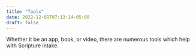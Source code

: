 ```yaml
---
title: "Tools"
date: 2022-12-01T07:13:14-05:00
draft: false
---
```

Whether it be an app, book, or video, there are numerous tools which help with Scripture intake.